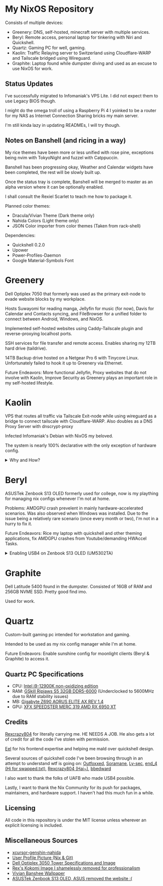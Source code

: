 # My NixOS Repository
Consists of multiple devices:

- Greenery: DNS, self-hosted, minecraft server with multiple services.
- Beryl: Remote access, personal laptop for tinkering with Niri and Quickshell.
- Quartz: Gaming PC for well, gaming.
- Kaolin: Traffic Relaying server to Switzerland using Cloudflare-WARP and Tailscale bridged using Wireguard.
- Graphite: Laptop found while dumpster diving and used as an excuse to use NixOS for work.

## Status Updates
 I've successfully migrated to Infomaniak's VPS Lite. I did not expect them to use Legacy BIOS though.

 I might do the omega troll of using a Raspberry Pi 4 I yoinked to be a router for my NAS as Internet Connection
 Sharing bricks my main server.

 I'm still kinda lazy in updating READMEs, I will try though.

## Notes on Banshell (and ricing in a way)

My rice themes have been more or less unified with rose pine, exceptions being nvim with TokyoNight and fuzzel with Catppuccin.

Banshell has been progressing okay, Weather and Calendar widgets have been completed, the rest will be slowly built up.

Once the status tray is complete, Banshell will be merged to master as an alpha version where it can be optionally enabled.

I shall consult the Rexiel Scarlet to teach me how to package it.

Planned color themes:
- Dracula/Vivian Theme (Dark theme only)
- Nahida Colors (Light theme only)
- JSON Color importer from color themes (Taken from rack-shell)

Dependencies:
- Quickshell 0.2.0
- Upower
- Power-Profiles-Daemon
- Google Material-Symbols Font

# Greenery

Dell Optiplex 7050 that formerly was used as the primary exit-node to evade website blocks by my workplace.

Hosts Suwayomi for reading manga, Jellyfin for music (for now), Davis for Calendar and Contacts syncing, and
FileBrowser for a unified folder to connect between Android, Windows, and NixOS.

Implemented self-hosted websites using Caddy-Tailscale plugin and reverse-proxying localhost ports.

SSH services for file transfer and remote access. Enables sharing my 12TB hard drive (taildrive).

14TB Backup drive hosted on a Netgear Pro 6 with Tinycore Linux. Unfortunately failed to hook it up to Greenery via
Ethernet.

Future Endeavors: More functional Jellyfin, Proxy websites that do not involve with Kaolin, Improve Security as Greenery 
plays an important role in my self-hosted lifestyle.

# Kaolin

VPS that routes all traffic via Tailscale Exit-node while using wireguard as a bridge to connect tailscale
with Cloudflare-WARP. Also doubles as a DNS Proxy Server with dnscrypt-proxy

Infected Infomaniak's Debian with NixOS my beloved.

The system is nearly 100% declarative with the only exception of hardware config.

<details>
<summary>Why and How?</summary>
<br>

VPS IPs are generally blocked by most services online whereas Cloudflare Warp IPs are generally not blocked.
However, Cloudflare Warp chooses a server closest to the host machine, making it effectively useless for geolocation.

You may use cloudflare warp on the VPS to effectly connect to a regional server based on the VPS's location enabling 
you to use your VPS as a VPN. However, using another VPN such as tailscale can conflict with cloudflare warp's configuration.

To solve this problem, we must setup an interface that uniformly passes traffic from Tailscale to Cloudflare.
Wireguard is supported by both Tailscale and Cloudflare and can be used to set rules and nftables.

First, configure your own set of IPs and keys using [wgcf](https://github.com/ViRb3/wgcf) by executing

```bash
$ wgcf register
$ wgcf generate
```

This will provide the interface and peer information. Take note of them for setting up nftables.

To setup nftables and Wireguard interfaces

```nix
# configuration.nix

  # Enable nftables
  networking.nftables.enable = true;

  # Enable IPv4 forwarding
  boot.kernel.sysctl = {
    "net.ipv4.ip_forward" = 1;
    "net.ipv6.conf.all.forwarding" = true;
    "net.ipv4.conf.wgcf.rp_filter" = false;
  };

  # Wireguard config to not cuck tailscale
  networking.wg-quick.interfaces = {
    wgcf = {
      privateKeyFile = "/path/to/privatekeyfile";

      address = [
        [Insert IPv4 from wgcf]
        [Insert IPv6 from wgcf]
      ];

      table = "off";

      postUp = ''
        set -e

        WG_IFACE=wgcf
        ROUTE_TABLE=39

        echo "[+] Adding nftables rules..."
        nft -f - <<EOF
        table inet ts-warp {
          chain prerouting {
            type filter hook prerouting priority mangle; policy accept;
            iifname "tailscale0" counter packets 0 bytes 0 meta mark set mark and 0xff00ffff or 0x0040000
          }
          chain input {
            type filter hook input priority filter; policy accept;
            iifname != "tailscale0" ip saddr 100.115.92.0/23 counter packets 0 bytes 0 return
            iifname != "tailscale0" ip saddr 100.64.0.0/10 counter packets 0 bytes 0 drop
            iifname "tailscale0" counter packets 0 bytes 0 accept
          }
          chain forward {
            type filter hook forward priority filter; policy accept;
            oifname "tailscale0" ip saddr 100.64.0.0/10 counter packets 0 bytes 0 drop
          }
          chain postrouting {
            type nat hook postrouting priority srcnat; policy accept;
            meta mark & 0x00ff0000 == 0x00040000 counter packets 0 bytes 0 masquerade
          }
        }
        EOF

        echo "[+] Adding routing rule for marked packets..."
        ip route add default dev "$WG_IFACE" table $ROUTE_TABLE || true
        ip -6 route add default dev "$WG_IFACE" table $ROUTE_TABLE || true
        ip rule add fwmark 0x40000/0xff0000 lookup $ROUTE_TABLE || true
        ip -6 rule add fwmark 0x40000/0xff0000 lookup $ROUTE_TABLE || true
      '';

      preDown = ''
        set -e

        WG_IFACE=wgcf
        ROUTE_TABLE=39

        echo "[-] Deleting nftables rules..."
        nft delete table inet ts-warp || true

        echo "[-] Removing routing rules..."
        ip rule del fwmark 0x40000/0xff0000 lookup $ROUTE_TABLE || true
        ip -6 rule del fwmark 0x40000/0xff0000 lookup $ROUTE_TABLE || true
        ip route flush table $ROUTE_TABLE || true
        ip -6 route flush table $ROUTE_TABLE || true
      '';

      peers = [
        {
          publicKey = [Insert your public key from wgcf];

          allowedIPs = [
            "0.0.0.0/0"
            "::/0"
          ];

          endpoint = "162.159.192.1:2408";
          persistentKeepalive = 25;
        }
      ];
    };
  };

  # Advertise Routes
  services.tailscale.extraSetFlags = [
    "--advertise-exit-node"
    "--advertise-routes=[Insert IPv4 from wgcf]"
    "--netfilter-mode=nodivert"
  ];
```

With this setup, it will enable you to use Tailscale as a way to connect to Cloudflare Warp, enabling your phone to use the machine as an exit node.

</details>

# Beryl

ASUSTek Zenbook S13 OLED formerly used for college, now is my plaything for managing nix configs whenever I'm not at home.

Problems: AMDGPU crash prevelent in mainly hardware-accelerated scenarios. Was also observed when Windows was installed.
Due to the issue being a relatively rare scenario (once every month or two), I'm not in a hurry to fix it.

Future Endeavors: Rice my laptop with quickshell and other theming applications, fix AMDGPU crashes from Youtube/demanding HWAccel Tasks.

<details>
<summary>Enabling USB4 on Zenbook S13 OLED (UM5302TA)</summary>
<br>

This is not recommended for most users as it involves "hacking" the
BIOS. DO IT AT YOUR OWN RISK.

UM5302TA is one of the few laptops capable of USB4, but disabled by the
manufacturer due to potential instability with specific devices. 
Despite knowing the risk, I've decided to enable USB4 using 
[UniversalAMDFormBrowser](https://github.com/DavidS95/Smokeless_UMAF/blob/main/UniversalAMDFormBrowser.zip) by following this reddit [post](https://www.reddit.com/r/ASUS/comments/13omq1e/zenbook_s13_bios_update_for_usb_4_whats_going_on/).
Note that there are three options when enabling USB4.

To activate USB4 on NixOS, set ```services.hardware.bolt.enable``` to true.
Test your USB4 ports using boltctl, if there's instability, disable bolt service.

</details>

# Graphite

Dell Latitude 5400 found in the dumpster. Consisted of 16GB of RAM and 256GB NVME SSD. Pretty good find imo.

Used for work.

# Quartz

Custom-built gaming pc intended for workstation and gaming.

Intended to be used as my nix config manager while I'm at home.

Future Endeavors: Enable sunshine config for moonlight clients (Beryl & Graphite) to access it. 

## Quartz PC Specifications
- CPU: [Intel i9-12900K non-oxidizing edition](https://www.intel.com/content/www/us/en/products/sku/134599/intel-core-i912900k-processor-30m-cache-up-to-5-20-ghz/specifications.html)
- RAM: [GSkill Ripjaws S5 32GB DDR5-6000](https://www.gskill.com/products/1/165/377/Ripjaws-S5-DDR5-Intel-XMP) (Underclocked to 5600MHz due to RAM stability issues)
- MB: [Gigabyte Z690 AORUS ELITE AX REV 1.4](https://www.gigabyte.com/Motherboard/Z690-AORUS-ELITE-AX-rev-14)
- GPU: [XFX SPEEDSTER MERC 319 AMD RX 6950 XT](https://www.xfxforce.com/shop/xfx-speedster-merc-319-amd-radeon-tm-rx-6950-xt-black)

## Credits
[Rexcrazy804](https://github.com/Rexcrazy804) for literally carrying me. HE NEEDS A JOB.
He also gets a lot of credit for all the code I've stolen with permission.

[Eel](https://github.com/zhuazhuzz) for his frontend expertise and helping me mald over quickshell design.

Several sources of quickshell code I've been browsing through in an attempt to understand wtf is going on:
[Outfoxxed](https://quickshell.outfoxxed.me/), [Soramane](https://github.com/caelestia-dots/shell), [Ly-sec](https://github.com/Ly-sec/nixos), [end_4 (Hi for swapped.txt)](https://github.com/end-4/dots-hyprland), [Rexcrazy804 (Hai~)](https://github.com/Rexcrazy804/Zaphkiel/tree/master/users/dots/quickshell/kurukurubar), [bbedward](https://github.com/bbedward/DankMaterialShell)

I also want to thank the folks of UAFB who made USB4 possible.

Lastly, I want to thank the Nix Community for its push for packages,
maintainers, and hardware support. I haven't had this much fun in
a while.

## Licensing
All code in this repository is under the MIT license unless wherever an
explicit licensing is included.

## Miscellaneous Sources
- [xcursor-genshin-nahida](https://aur.archlinux.org/packages/xcursor-samtoki-genshin-impact)
- [User Profile Picture (Nix & Git)](https://danbooru.donmai.us/posts/9246148)
- [Dell Optiplex 3050 Tower Specifications and Image](https://i.dell.com/sites/doccontent/shared-content/data-sheets/en/Documents/OptiPlex-3050-Towers-Technical-Specifications.pdf)
- [Rex's Kokomi Image I shamelessly removed for professionalism](https://danbooru.donmai.us/posts/9590836)
- [Vivian Banshee Wallpaper](https://danbooru.donmai.us/posts/9259057?q=vivian_banshee+pyogo)
- [ASUSTek Zenbook S13 OLED, ASUS removed the website :(](https://www.bestbuy.com/site/asus-zenbook-s-13-oled-um5302-13-3-laptop-amd-ryzen-7-16-gb-memory-1-tb-ssd-ponder-blue/6510809.p)
